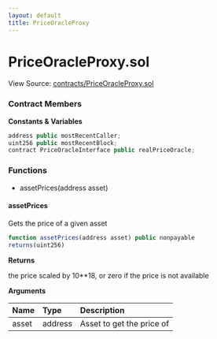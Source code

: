 ```yaml
---
layout: default
title: PriceOracleProxy
---
```


# PriceOracleProxy.sol

View Source: [contracts/PriceOracleProxy.sol](https://github.com/AlkemiNetwork/alkemi-earn-contracts/tree/ae6d5c01ff8b3810c4005457ac7ce441ab1c7ec5/contracts/PriceOracleProxy.sol)



### Contract Members

**Constants & Variables**

```javascript
address public mostRecentCaller;
uint256 public mostRecentBlock;
contract PriceOracleInterface public realPriceOracle;
```

### Functions

* assetPrices\(address asset\)

#### assetPrices

Gets the price of a given asset

```javascript
function assetPrices(address asset) public nonpayable
returns(uint256)
```

**Returns**

the price scaled by 10\*\*18, or zero if the price is not available

**Arguments**

| Name | Type | Description |
| :--- | :--- | :--- |
| asset | address | Asset to get the price of |

